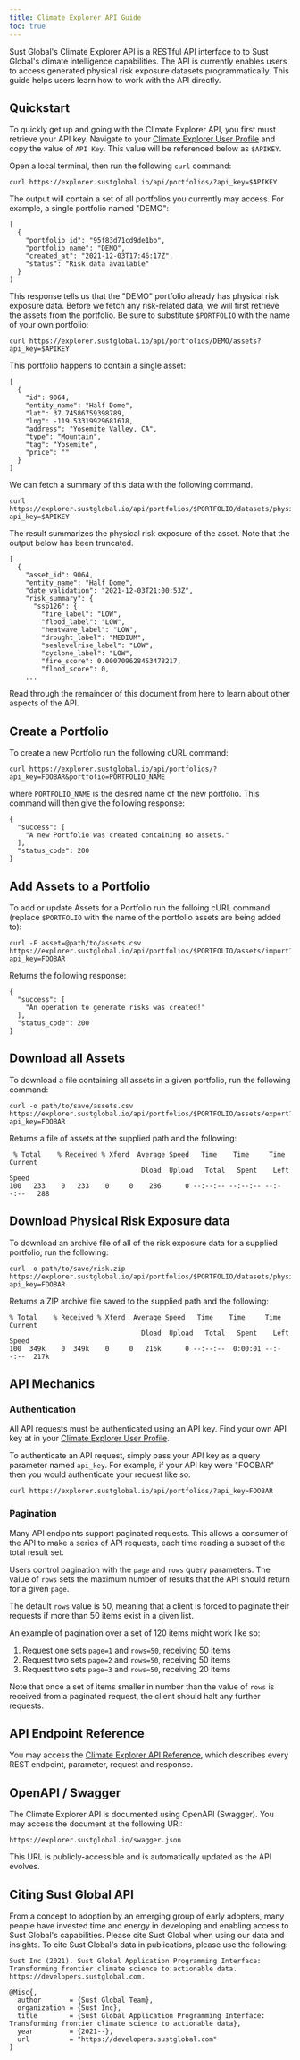 ```yaml
---
title: Climate Explorer API Guide
toc: true
---
```


Sust Global's Climate Explorer API is a RESTful API interface to to Sust Global's climate intelligence capabilities. 
The API is currently enables users to access generated physical risk exposure datasets programmatically.
This guide helps users learn how to work with the API directly.

## Quickstart

To quickly get up and going with the Climate Explorer API, you first must retrieve your API key.
Navigate to your [Climate Explorer User Profile](https://explorer.sustglobal.io/account/profile/) and copy the value of `API Key`.
This value will be referenced below as `$APIKEY`.

Open a local terminal, then run the following `curl` command:

```
curl https://explorer.sustglobal.io/api/portfolios/?api_key=$APIKEY
```

The output will contain a set of all portfolios you currently may access. For example, a single portfolio named "DEMO":

```
[
  {
    "portfolio_id": "95f83d71cd9de1bb",
    "portfolio_name": "DEMO",
    "created_at": "2021-12-03T17:46:17Z",
    "status": "Risk data available"
  }
]
```

This response tells us that the "DEMO" portfolio already has physical risk exposure data.
Before we fetch any risk-related data, we will first retrieve the assets from the portfolio.
Be sure to substitute `$PORTFOLIO` with the name of your own portfolio:

```
curl https://explorer.sustglobal.io/api/portfolios/DEMO/assets?api_key=$APIKEY
```

This portfolio happens to contain a single asset:

```
[
  {
    "id": 9064,
    "entity_name": "Half Dome",
    "lat": 37.74586759398789,
    "lng": -119.53319929681618,
    "address": "Yosemite Valley, CA",
    "type": "Mountain",
    "tag": "Yosemite",
    "price": ""
  }
]
```

We can fetch a summary of this data with the following command.

```
curl https://explorer.sustglobal.io/api/portfolios/$PORTFOLIO/datasets/physical/summary?api_key=$APIKEY
```

The result summarizes the physical risk exposure of the asset.
Note that the output below has been truncated.

```
[
  {
    "asset_id": 9064,
    "entity_name": "Half Dome",
    "date_validation": "2021-12-03T21:00:53Z",
    "risk_summary": {
      "ssp126": {
        "fire_label": "LOW",
        "flood_label": "LOW",
        "heatwave_label": "LOW",
        "drought_label": "MEDIUM",
        "sealevelrise_label": "LOW",
        "cyclone_label": "LOW",
        "fire_score": 0.000709628453478217,
        "flood_score": 0,
	...
```

Read through the remainder of this document from here to learn about other aspects of the API.


## Create a Portfolio
To create a new Portfolio run the following cURL command:
```
curl https://explorer.sustglobal.io/api/portfolios/?api_key=FOOBAR&portfolio=PORTFOLIO_NAME
```
where `PORTFOLIO_NAME` is the desired name of the new portfolio. This command will then give the following response:
```
{
  "success": [
    "A new Portfolio was created containing no assets."
  ],
  "status_code": 200
}
```

## Add Assets to a Portfolio
To add or update Assets for a Portfolio run the folloing cURL command (replace `$PORTFOLIO` with the name of the portfolio assets are being added to):
```
curl -F asset=@path/to/assets.csv https://explorer.sustglobal.io/api/portfolios/$PORTFOLIO/assets/import?api_key=FOOBAR 
```
Returns the following response:
```
{
  "success": [
    "An operation to generate risks was created!"
  ],
  "status_code": 200
}
```

## Download all Assets
To download a file containing all assets in a given portfolio, run the following command:
```
curl -o path/to/save/assets.csv https://explorer.sustglobal.io/api/portfolios/$PORTFOLIO/assets/export?api_key=FOOBAR
```
Returns a file of assets at the supplied path and the following:
```
 % Total    % Received % Xferd  Average Speed   Time    Time     Time  Current
                                 Dload  Upload   Total   Spent    Left  Speed
100   233    0   233    0     0    286      0 --:--:-- --:--:-- --:--:--   288
```

## Download Physical Risk Exposure data
To download an archive file of all of the risk exposure data for a supplied portfolio, run the following:
```
curl -o path/to/save/risk.zip https://explorer.sustglobal.io/api/portfolios/$PORTFOLIO/datasets/physical/export?api_key=FOOBAR
```
Returns a ZIP archive file saved to the supplied path and the following:
```
% Total    % Received % Xferd  Average Speed   Time    Time     Time  Current
                                 Dload  Upload   Total   Spent    Left  Speed
100  349k    0  349k    0     0   216k      0 --:--:--  0:00:01 --:--:--  217k
```


## API Mechanics

### Authentication

All API requests must be authenticated using an API key.
Find your own API key at in your [Climate Explorer User Profile](https://explorer.sustglobal.io/account/profile/).

To authenticate an API request, simply pass your API key as a query parameter named `api_key`.
For example, if your API key were "FOOBAR" then you would authenticate your request like so:

```
curl https://explorer.sustglobal.io/api/portfolios/?api_key=FOOBAR
```

### Pagination

Many API endpoints support paginated requests. This allows a consumer of the API to make a series of API requests, each
time reading a subset of the total result set.

Users control pagination with the `page` and `rows` query parameters. The value of `rows` sets the maximum number of results
that the API should return for a given `page`.

The default `rows` value is 50, meaning that a client is forced to paginate their requests if more than 50 items exist in a given list.

An example of pagination over a set of 120 items might work like so:

1. Request one sets `page=1` and `rows=50`, receiving 50 items
2. Request two sets `page=2` and `rows=50`, receiving 50 items
3. Request two sets `page=3` and `rows=50`, receiving 20 items

Note that once a set of items smaller in number than the value of `rows` is received from a paginated request, the client should
halt any further requests.

## API Endpoint Reference

You may access the [Climate Explorer API Reference](https://explorer.sustglobal.io/redoc/), which describes every REST endpoint, parameter, request and response.

## OpenAPI / Swagger

The Climate Explorer API is documented using OpenAPI (Swagger).
You may access the document at the following URI:

```
https://explorer.sustglobal.io/swagger.json
```

This URL is publicly-accessible and is automatically updated as the API evolves.

## Citing Sust Global API

From a concept to adoption by an emerging group of early adopters, many people have invested time and energy in developing and enabling access to Sust Global's capabilities. Please cite Sust Global when using our data and insights. To cite Sust Global's data in publications, please use the following:

```
Sust Inc (2021). Sust Global Application Programming Interface: Transforming frontier climate science to actionable data. https://developers.sustglobal.com.
```

```
@Misc{,
  author       = {Sust Global Team},
  organization = {Sust Inc},
  title        = {Sust Global Application Programming Interface: Transforming frontier climate science to actionable data},
  year         = {2021--},
  url          = "https://developers.sustglobal.com"
}
```
